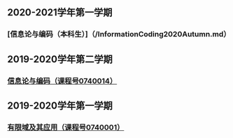## 2020-2021学年第一学期
### [信息论与编码（本科生）]（/InformationCoding2020Autumn.md）

## 2019-2020学年第二学期
### [信息论与编码（课程号0740014）](/InformationCoding2020Spring.md)

## 2019-2020学年第一学期
### [有限域及其应用（课程号0740001）](/FFTA2019Autumn.md)
